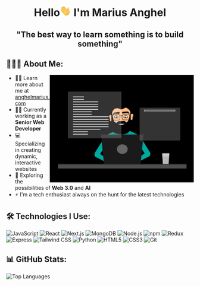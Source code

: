 <h1 align="center">Hello<img src="Hi.gif" width="30px" height="30px"> I'm Marius Anghel</h1>
<h2 align="center">"The best way to learn something is to build something"</h2>

## 👨🏻‍💻 About Me:

<img src="./working.gif" height="290px" align="right" />

- 🙋‍♂️ Learn more about me at [anghelmarius.com](https://anghelmarius.com)
- 👨‍💻 Currently working as a **Senior Web Developer**
- 💻 Specializing in creating dynamic, interactive websites
- 🚀 Exploring the possibilities of **Web 3.0** and **AI**
- ⚡ I'm a tech enthusiast always on the hunt for the latest technologies

## 🛠️ Technologies I Use:

<p>
<img alt="JavaScript" src="https://img.shields.io/badge/JavaScript-323330?style=for-the-badge&logo=javascript&logoColor=F7DF1E" height="25px"/>
<img alt="React" src="https://img.shields.io/badge/React-20232A?style=for-the-badge&logo=react&logoColor=61DAFB" height="25px"/>
<img alt="Next.js" src="https://img.shields.io/badge/Next-black?style=for-the-badge&logo=next.js&logoColor=white" height="25px"/>
<img alt="MongoDB" src="https://img.shields.io/badge/MongoDB-13aa52?style=for-the-badge&logo=mongodb&logoColor=white" height="25px"/>
<img alt="Node.js" src="https://img.shields.io/badge/Node.js-43853d?style=for-the-badge&logo=node.js&logoColor=white" height="25px"/>
<img alt="npm" src="https://img.shields.io/badge/NPM-000000?style=for-the-badge&logo=npm&logoColor=white" height="25px"/>
<img alt="Redux" src="https://img.shields.io/badge/Redux-764ABC?style=for-the-badge&logo=redux&logoColor=white" height="25px"/>
<img alt="Express" src="https://img.shields.io/badge/Express.js-404d59?style=for-the-badge&logo=express&logoColor=61DAFB" height="25px"/>
<img alt="Tailwind CSS" src="https://img.shields.io/badge/Tailwind_CSS-38B2AC?style=for-the-badge&logo=tailwind-css&logoColor=white" height="25px"/>
<img alt="Python" src="https://img.shields.io/badge/Python-14354C?style=for-the-badge&logo=python&logoColor=white" height="25px"/>
<img alt="HTML5" src="https://img.shields.io/badge/HTML5-E34F26?style=for-the-badge&logo=html5&logoColor=white" height="25px"/>
<img alt="CSS3" src="https://img.shields.io/badge/CSS3-1572B6?style=for-the-badge&logo=css3&logoColor=white" height="25px"/>
<img alt="Git" src="https://img.shields.io/badge/Git-F05032?style=for-the-badge&logo=git&logoColor=white" height="25px"/>
</p>

## 📊 GitHub Stats:

![Top Languages](https://github-readme-stats.vercel.app/api/top-langs/?username=anghelmarius&theme=dark&hide_border=true&include_all_commits=true&count_private=false&layout=compact)
